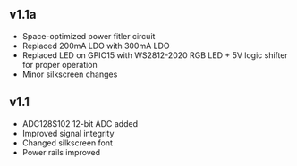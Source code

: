 ## v1.1a

* Space-optimized power fitler circuit
* Replaced 200mA LDO with 300mA LDO
* Replaced LED on GPIO15 with WS2812-2020 RGB LED + 5V logic shifter for proper operation
* Minor silkscreen changes

## v1.1
* ADC128S102 12-bit ADC added
* Improved signal integrity
* Changed silkscreen font
* Power rails improved
